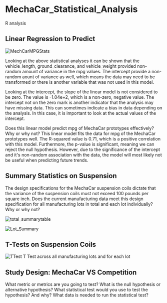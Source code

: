 # MechaCar_Statistical_Analysis
R analysis

## Linear Regression to Predict

![MechCarMPGStats](https://user-images.githubusercontent.com/86981530/149685383-8469805e-12d4-4473-b697-cc7f7d6dba00.PNG)


Looking at the above statistical analyses it can be shown that the vehicle_length, ground_clearance, and vehicle_weight provided non-random amount of variance in the mpg values. The intercept provide a non-random aount of variance as well, which means the data may need to be transformed or there is another variable that was not used in this model.

Looking at the intercept, the slope of the linear model is  not considered to be zero. The value is -1.04e+2, which is a non-zero, negative value. The intercept not on the zero mark is another indicator that the analysis may have missing data. This can sometimes indicate a bias in data depending on the analysis. In this case, it is important to look at the actual values of the intercept.

Does this linear model predict mpg of MechaCar prototypes effectively? Why or why not?
This linear model fits the data for mpg of the MechaCar prototypes well. The R-squared value is 0.71, which is a positive correlation with this model. 
Furthermore, the p-value is significant, meaning we can reject the null hypothesis. However, due to the significance of the intercept and it's non-random association with the data, the model will most likely not be useful when predicting future trends. 

## Summary Statistics on Suspension

The design specifications for the MechaCar suspension coils dictate that the variance of the suspension coils must not exceed 100 pounds per square inch. Does the current manufacturing data meet this design specification for all manufacturing lots in total and each lot individually? Why or why not?

![total_summarytable](https://user-images.githubusercontent.com/86981530/149685395-c03ed801-4469-451d-88bd-b43c41512f46.PNG)


![Lot_Summary](https://user-images.githubusercontent.com/86981530/149685398-0aca8a41-9ef8-4e05-8657-50d363f29553.PNG)

## T-Tests on Suspension Coils

![TTest](https://user-images.githubusercontent.com/86981530/149687513-905881d4-3dd3-4ae7-83cd-7a689b6c015d.PNG)
T Test across all manufacturing lots and for each lot

## Study Design: MechaCar VS Competition

What metric or metrics are you going to test?
What is the null hypothesis or alternative hypothesis?
What statistical test would you use to test the hypothesis? And why?
What data is needed to run the statistical test?

